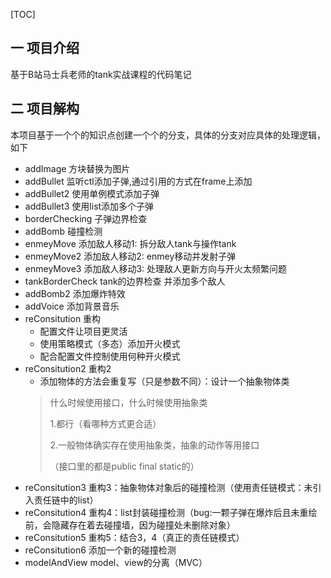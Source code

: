 [TOC]

## 一 项目介绍
基于B站马士兵老师的tank实战课程的代码笔记

## 二 项目解构
本项目基于一个个的知识点创建一个个的分支，具体的分支对应具体的处理逻辑，如下

+ addImage 方块替换为图片
+ addBullet 监听ctl添加子弹,通过引用的方式在frame上添加
+ addBullet2 使用单例模式添加子弹
+ addBullet3 使用list添加多个子弹
+ borderChecking 子弹边界检查
+ addBomb 碰撞检测
+ enmeyMove  添加敌人移动1: 拆分敌人tank与操作tank
+ enmeyMove2 添加敌人移动2: enmey移动并发射子弹
+ enmeyMove3 添加敌人移动3: 处理敌人更新方向与开火太频繁问题
+ tankBorderCheck tank的边界检查 并添加多个敌人
+ addBomb2 添加爆炸特效
+ addVoice 添加背景音乐
+ reConsitution 重构
  + 配置文件让项目更灵活
  + 使用策略模式（多态）添加开火模式
  + 配合配置文件控制使用何种开火模式
+ reConsitution2 重构2
  + 添加物体的方法会重复写（只是参数不同）：设计一个抽象物体类
  > 什么时候使用接口，什么时候使用抽象类
  > 
  > 1.都行（看哪种方式更合适）
  > 
  > 2.一般物体确实存在使用抽象类，抽象的动作等用接口
  > 
  > （接口里的都是public final static的）
+ reConsitution3 重构3：抽象物体对象后的碰撞检测（使用责任链模式：未引入责任链中的list）
+ reConsitution4 重构4：list封装碰撞检测（bug:一颗子弹在爆炸后且未重绘前，会隐藏存在着去碰撞墙，因为碰撞处未删除对象）
+ reConsitution5 重构5：结合3，4（真正的责任链模式）
+ reConsitution6 添加一个新的碰撞检测
+ modelAndView model、view的分离（MVC）

